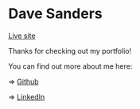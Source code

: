 # Dave Sanders


[Live site](https://davepaulsanders.github.io/react-portfolio/)

Thanks for checking out my portfolio!

You can find out more about me here:

=> [Github](https://github.com/davepaulsanders)

=> [LinkedIn](https://www.linkedin.com/in/davepsanders/)
